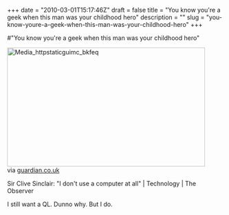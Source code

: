 +++
date = "2010-03-01T15:17:46Z"
draft = false
title = "You know you're a geek when this man was your childhood hero"
description = ""
slug = "you-know-youre-a-geek-when-this-man-was-your-childhood-hero"
+++

#"You know you're a geek when this man was your childhood hero"


 <div class="posterous_bookmarklet_entry">
 <div class='p_embed p_image_embed'>
<img alt="Media_httpstaticguimc_bkfeq" height="276" src="http://getfile5.posterous.com/getfile/files.posterous.com/conoroneill/ForshwohvIIGFGcgDuzwkdayrGHIqCBDqJCspjqbneabkqmqsqdfozdjyGDJ/media_httpstaticguimc_bkFeq.jpg.scaled500.jpg" width="460" />
</div>
  

<div class="posterous_quote_citation">via <a href="http://www.guardian.co.uk/technology/2010/feb/28/clive-sinclair-interview-simon-garfield">guardian.co.uk</a></div>
 <p>Sir Clive Sinclair: "I don't use a computer at all" | Technology | The Observer
</p><p>I still want a QL. Dunno why. But I do.</p></div>
 
